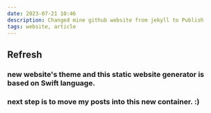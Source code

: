```yaml
---
date: 2023-07-21 10:46
description: Changed mine github website from jekyll to Publish
tags: website, article
---
```

## Refresh

### new website's theme and this static website generator is based on Swift language.
### next step is to move my posts into this new container. :)
